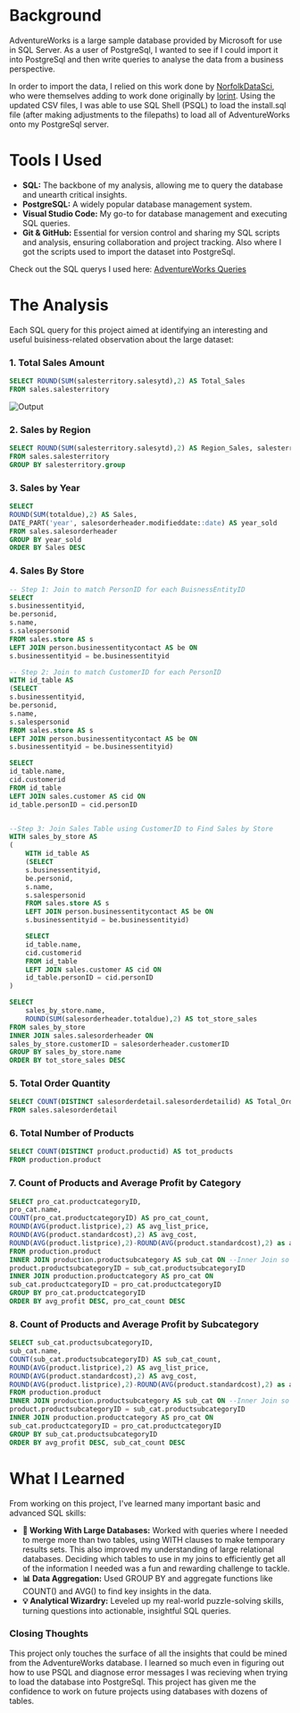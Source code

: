 # Background
AdventureWorks is a large sample database provided by Microsoft for use in SQL Server. As a user of PostgreSql, I wanted to see if I could import it into PostgreSql and then write queries to analyse the data from a business perspective.

In order to import the data, I relied on this work done by [NorfolkDataSci](https://github.com/NorfolkDataSci/adventure-works-postgres), who were themselves adding to work done originally by [lorint](https://github.com/lorint/AdventureWorks-for-Postgres). Using the updated CSV files, I was able to use SQL Shell (PSQL) to load the install.sql file (after making adjustments to the filepaths) to load all of AdventureWorks onto my PostgreSql server.

# Tools I Used

- **SQL:** The backbone of my analysis, allowing me to query the database and unearth critical insights.
- **PostgreSQL:** A widely popular database management system. 
- **Visual Studio Code:** My go-to for database management and executing SQL queries.
- **Git & GitHub:** Essential for version control and sharing my SQL scripts and analysis, ensuring collaboration and project tracking. Also where I got the scripts used to import the dataset into PostgreSql.

Check out the SQL querys I used here: [AdventureWorks Queries](Adventureworks.session.sql)

# The Analysis
Each SQL query for this project aimed at identifying an interesting and useful buisiness-related observation about the large dataset:

### 1. Total Sales Amount
```sql
SELECT ROUND(SUM(salesterritory.salesytd),2) AS Total_Sales
FROM sales.salesterritory
```
![Output](Photos/#1.png)

### 2. Sales by Region
```sql
SELECT ROUND(SUM(salesterritory.salesytd),2) AS Region_Sales, salesterritory.group
FROM sales.salesterritory
GROUP BY salesterritory.group
```

### 3. Sales by Year
```sql
SELECT
ROUND(SUM(totaldue),2) AS Sales,
DATE_PART('year', salesorderheader.modifieddate::date) AS year_sold
FROM sales.salesorderheader
GROUP BY year_sold
ORDER BY Sales DESC
```

### 4. Sales By Store
```sql
-- Step 1: Join to match PersonID for each BuisnessEntityID
SELECT
s.businessentityid,
be.personid,
s.name,
s.salespersonid
FROM sales.store AS s
LEFT JOIN person.businessentitycontact AS be ON
s.businessentityid = be.businessentityid

-- Step 2: Join to match CustomerID for each PersonID
WITH id_table AS
(SELECT
s.businessentityid,
be.personid,
s.name,
s.salespersonid
FROM sales.store AS s
LEFT JOIN person.businessentitycontact AS be ON
s.businessentityid = be.businessentityid)

SELECT 
id_table.name,
cid.customerid
FROM id_table
LEFT JOIN sales.customer AS cid ON
id_table.personID = cid.personID


--Step 3: Join Sales Table using CustomerID to Find Sales by Store 
WITH sales_by_store AS 
(
    WITH id_table AS
    (SELECT
    s.businessentityid,
    be.personid,
    s.name,
    s.salespersonid
    FROM sales.store AS s
    LEFT JOIN person.businessentitycontact AS be ON
    s.businessentityid = be.businessentityid)

    SELECT 
    id_table.name,
    cid.customerid
    FROM id_table
    LEFT JOIN sales.customer AS cid ON
    id_table.personID = cid.personID
)

SELECT 
    sales_by_store.name,
    ROUND(SUM(salesorderheader.totaldue),2) AS tot_store_sales
FROM sales_by_store
INNER JOIN sales.salesorderheader ON
sales_by_store.customerID = salesorderheader.customerID
GROUP BY sales_by_store.name
ORDER BY tot_store_sales DESC
```

### 5. Total Order Quantity
```sql
SELECT COUNT(DISTINCT salesorderdetail.salesorderdetailid) AS Total_Orders
FROM sales.salesorderdetail
```

### 6. Total Number of Products
```sql
SELECT COUNT(DISTINCT product.productid) AS tot_products
FROM production.product
```

### 7. Count of Products and Average Profit by Category
```sql
SELECT pro_cat.productcategoryID, 
pro_cat.name,
COUNT(pro_cat.productcategoryID) AS pro_cat_count,
ROUND(AVG(product.listprice),2) AS avg_list_price,
ROUND(AVG(product.standardcost),2) AS avg_cost,
ROUND(AVG(product.listprice),2)-ROUND(AVG(product.standardcost),2) as avg_profit
FROM production.product
INNER JOIN production.productsubcategory AS sub_cat ON --Inner Join so we can get rid of products with no listed category
product.productsubcategoryID = sub_cat.productsubcategoryID
INNER JOIN production.productcategory AS pro_cat ON
sub_cat.productcategoryID = pro_cat.productcategoryID
GROUP BY pro_cat.productcategoryID
ORDER BY avg_profit DESC, pro_cat_count DESC
```

### 8. Count of Products and Average Profit by Subcategory 
```sql
SELECT sub_cat.productsubcategoryID, 
sub_cat.name,
COUNT(sub_cat.productsubcategoryID) AS sub_cat_count, 
ROUND(AVG(product.listprice),2) AS avg_list_price,
ROUND(AVG(product.standardcost),2) AS avg_cost,
ROUND(AVG(product.listprice),2)-ROUND(AVG(product.standardcost),2) as avg_profit
FROM production.product
INNER JOIN production.productsubcategory AS sub_cat ON --Inner Join so we can get rid of products with no listed category
product.productsubcategoryID = sub_cat.productsubcategoryID
INNER JOIN production.productcategory AS pro_cat ON
sub_cat.productcategoryID = pro_cat.productcategoryID
GROUP BY sub_cat.productsubcategoryID
ORDER BY avg_profit DESC, sub_cat_count DESC
```

# What I Learned

From working on this project, I've learned many important basic and advanced SQL skills:

- **🧩 Working With Large Databases:** Worked with queries where I needed to merge more than two tables, using WITH clauses to make temporary results sets. This also improved my understanding of large relational databases. Deciding which tables to use in my joins to efficiently get all of the information I needed was a fun and rewarding challenge to tackle. 
- **📊 Data Aggregation:** Used GROUP BY and aggregate functions like COUNT() and AVG() to find key insights in the data.
- **💡 Analytical Wizardry:** Leveled up my real-world puzzle-solving skills, turning questions into actionable, insightful SQL queries.


### Closing Thoughts
This project only touches the surface of all the insights that could be mined from the AdventureWorks database. I learned so much even in figuring out how to use PSQL and diagnose error messages I was recieving when trying to load the database into PostgreSql. This project has given me the confidence to work on future projects using databases with dozens of tables.